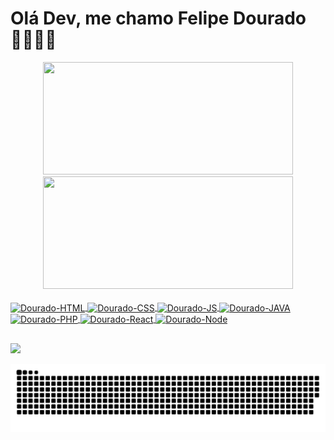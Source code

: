 # Olá Dev, me chamo Felipe Dourado👨🏻‍💻🤙

<div align="center">
  <a href="https://github.com/FS-Dourado">
  <img height="180em" width="400em" src="https://github-readme-stats.vercel.app/api?username=fs-dourado&show_icons=true&theme=tokyonight"/>
  <img height="180em" width="400em" src="https://github-readme-stats.vercel.app/api/top-langs/?username=fs-dourado&layout=compact&langs_count=7&theme=tokyonight"/>
</div>
 
<div  style="display: inline_block"><br/>
<img align="center" alt="Dourado-HTML" height="30" width="40" src="https://cdn.jsdelivr.net/gh/devicons/devicon/icons/html5/html5-original.svg" />
<img align="center" alt="Dourado-CSS" height="30" widht="40" src="https://cdn.jsdelivr.net/gh/devicons/devicon/icons/css3/css3-original.svg" />
<img align="center" alt="Dourado-JS" height="30" width="40" src="https://cdn.jsdelivr.net/gh/devicons/devicon/icons/javascript/javascript-plain.svg" />
<img align="center" alt="Dourado-JAVA" height="30" width="40" src="https://cdn.jsdelivr.net/gh/devicons/devicon/icons/java/java-plain-wordmark.svg" />
<img align="center" alt="Dourado-PHP" height="30" width="40" src="https://cdn.jsdelivr.net/gh/devicons/devicon/icons/php/php-original.svg" />
<img align="center" alt="Dourado-React" height="30" width="40" src="https://cdn.jsdelivr.net/gh/devicons/devicon/icons/react/react-original.svg" />
<img align="center" alt="Dourado-Node" height="30" widht="40" src="https://cdn.jsdelivr.net/gh/devicons/devicon/icons/nodejs/nodejs-original.svg" /> 
</div> 

  ##
 <a href="mailto:contatofelipedourado@gmail.com"><img src="https://img.shields.io/badge/Gmail-D14836?style=for-the-badge&logo=gmail&logoColor=white" target="_blank"></a>
    
  ![Snake animation](https://github.com/FS-Dourado/FS-Dourado/blob/output/github-contribution-grid-snake.svg)
 
 
